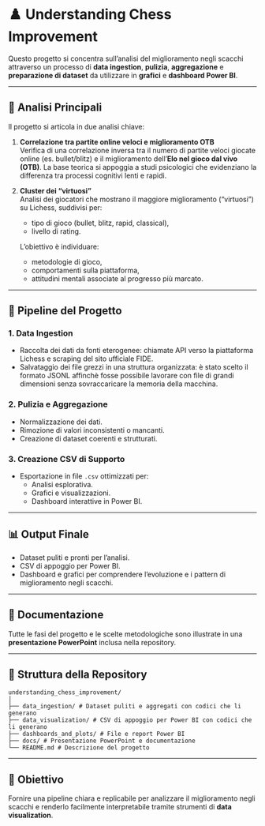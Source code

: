 # ♟️ Understanding Chess Improvement

Questo progetto si concentra sull’analisi del miglioramento negli scacchi attraverso un processo di **data ingestion**, **pulizia**, **aggregazione** e **preparazione di dataset** da utilizzare in **grafici** e **dashboard Power BI**.

---

## 🔎 Analisi Principali

Il progetto si articola in due analisi chiave:

1. **Correlazione tra partite online veloci e miglioramento OTB**  
   Verifica di una correlazione inversa tra il numero di partite veloci giocate online (es. bullet/blitz) e il miglioramento dell’**Elo nel gioco dal vivo (OTB)**. La base teorica si appoggia a studi psicologici che evidenziano la differenza tra processi cognitivi lenti e rapidi.

2. **Cluster dei “virtuosi”**  
   Analisi dei giocatori che mostrano il maggiore miglioramento (“virtuosi”) su Lichess, suddivisi per:
   - tipo di gioco (bullet, blitz, rapid, classical),  
   - livello di rating.  

   L’obiettivo è individuare:
   - metodologie di gioco,  
   - comportamenti sulla piattaforma,  
   - attitudini mentali associate al progresso più marcato.

---

## 🔄 Pipeline del Progetto

### 1. Data Ingestion
- Raccolta dei dati da fonti eterogenee: chiamate API verso la piattaforma Lichess e scraping del sito ufficiale FIDE.
- Salvataggio dei file grezzi in una struttura organizzata: è stato scelto il formato JSONL affinchè fosse possibile lavorare con file di grandi dimensioni senza sovraccaricare la memoria della macchina.

### 2. Pulizia e Aggregazione
- Normalizzazione dei dati.
- Rimozione di valori inconsistenti o mancanti.
- Creazione di dataset coerenti e strutturati.

### 3. Creazione CSV di Supporto
- Esportazione in file `.csv` ottimizzati per:
  - Analisi esplorativa.
  - Grafici e visualizzazioni.
  - Dashboard interattive in Power BI.

---

## 📊 Output Finale
- Dataset puliti e pronti per l’analisi.
- CSV di appoggio per Power BI.
- Dashboard e grafici per comprendere l’evoluzione e i pattern di miglioramento negli scacchi.

---

## 📑 Documentazione
Tutte le fasi del progetto e le scelte metodologiche sono illustrate in una **presentazione PowerPoint** inclusa nella repository.

---

## 📂 Struttura della Repository
```
understanding_chess_improvement/
│
├── data_ingestion/ # Dataset puliti e aggregati con codici che li generano
├── data_visualization/ # CSV di appoggio per Power BI con codici che li generano
├── dashboards_and_plots/ # File e report Power BI
├── docs/ # Presentazione PowerPoint e documentazione
└── README.md # Descrizione del progetto
```

---

## 🚀 Obiettivo
Fornire una pipeline chiara e replicabile per analizzare il miglioramento negli scacchi e renderlo facilmente interpretabile tramite strumenti di **data visualization**.
